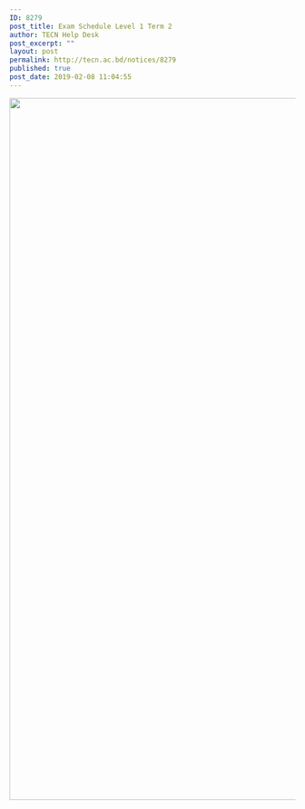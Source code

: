 ```yaml
---
ID: 8279
post_title: Exam Schedule Level 1 Term 2
author: TECN Help Desk
post_excerpt: ""
layout: post
permalink: http://tecn.ac.bd/notices/8279
published: true
post_date: 2019-02-08 11:04:55
---
```

<img class="alignnone size-full wp-image-8282" src="https://fs1.tecn.ac.bd/uploads/sites/2/2019/02/IMG_20190207_0002-768x1237.jpg" alt="" width="768" height="1237" />